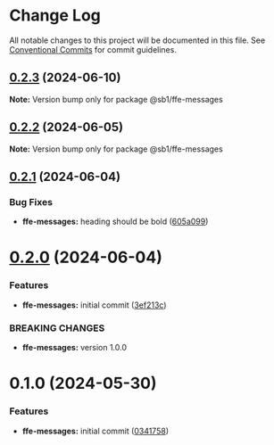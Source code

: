 # Change Log

All notable changes to this project will be documented in this file.
See [Conventional Commits](https://conventionalcommits.org) for commit guidelines.

## [0.2.3](https://github.com/SpareBank1/designsystem/compare/@sb1/ffe-messages@0.2.2...@sb1/ffe-messages@0.2.3) (2024-06-10)

**Note:** Version bump only for package @sb1/ffe-messages





## [0.2.2](https://github.com/SpareBank1/designsystem/compare/@sb1/ffe-messages@0.2.1...@sb1/ffe-messages@0.2.2) (2024-06-05)

**Note:** Version bump only for package @sb1/ffe-messages





## [0.2.1](https://github.com/SpareBank1/designsystem/compare/@sb1/ffe-messages@0.2.0...@sb1/ffe-messages@0.2.1) (2024-06-04)

### Bug Fixes

-   **ffe-messages:** heading should be bold ([605a099](https://github.com/SpareBank1/designsystem/commit/605a0993b2ac400a3b242932a5817b238496dd45))

# [0.2.0](https://github.com/SpareBank1/designsystem/compare/@sb1/ffe-messages@0.1.0...@sb1/ffe-messages@0.2.0) (2024-06-04)

### Features

-   **ffe-messages:** initial commit ([3ef213c](https://github.com/SpareBank1/designsystem/commit/3ef213c1306e06f00636ed25e7c9485a81322e4a))

### BREAKING CHANGES

-   **ffe-messages:** version 1.0.0

# 0.1.0 (2024-05-30)

### Features

-   **ffe-messages:** initial commit ([0341758](https://github.com/SpareBank1/designsystem/commit/0341758d7aabdfc8617bc1f633b75abcb4c7e3dd))

